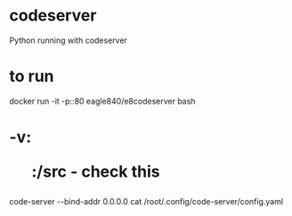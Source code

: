 # codeserver
Python running with codeserver



# to run

docker run -it -p:<port>:80  eagle840/e8codeserver  bash 
# -v:<dir>:/src   - check this
  
code-server --bind-addr 0.0.0.0
cat /root/.config/code-server/config.yaml

  
  

